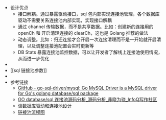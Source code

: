 - 设计优点
	- 接口解耦。通过暴露驱动接口，sql 包内部实现连接池管理，各个数据库驱动不需要关系连接池内部实现，实现接口解耦
	- 通过 channel 传输数据，而不是共享数据。比如：创建新的连接用的 openCh 和 开启清理连接的 clearCh，这也是 Golang 推荐的做法
	- 动态调整。比如：归还连接才会开启一次连接清理而不是一开始就开启清理，以及调整连接池配置会实时更新等
	- DB Stats 暴露连接池监控数据，可以让开发者了解线上连接池使用情况，从而进一步优化
-
- [[sql 链接池参数]]
-
- 参考链接
	- [GitHub - go-sql-driver/mysql: Go MySQL Driver is a MySQL driver for Go&#39;s golang database/sql package](https://github.com/go-sql-driver/mysql)
	- [GO database/sql 连接池源码分析_源码分析_非晓为骁_InfoQ写作社区](https://xie.infoq.cn/article/c705a7821cb0d63f8bd381276)
	- [谈数据库驱动和连接池设计](https://zhuanlan.zhihu.com/p/99699351)
	- [链接池流程图](https://www.processon.com/view/link/5be92f8ce4b0d74dc53b46a5)